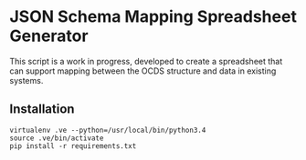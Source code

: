 # JSON Schema Mapping Spreadsheet Generator

This script is a work in progress, developed to create a spreadsheet that can support mapping between the OCDS structure and data in existing systems.


## Installation

```
virtualenv .ve --python=/usr/local/bin/python3.4
source .ve/bin/activate
pip install -r requirements.txt
```

